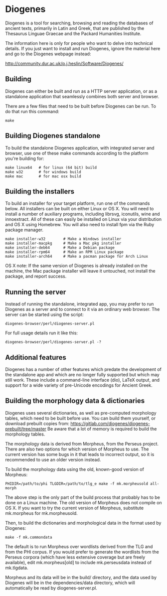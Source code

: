 Diogenes
========

Diogenes is a tool for searching, browsing and reading the databases
of ancient texts, primarily in Latin and Greek, that are published by
the Thesaurus Linguae Graecae and the Packard Humanities Institute.

The information here is only for people who want to delve into
technical details.  If you just want to install and run Diogenes,
ignore the material here and go to the Diogenes webpage instead: 

http://community.dur.ac.uk/p.j.heslin/Software/Diogenes/


Building
--------

Diogenes can either be built and run as a HTTP server application, or
as a standalone application that seamlessly combines both server and
browser.

There are a few files that need to be built before Diogenes can be
run. To do that run this command:

    make


Building Diogenes standalone
----------------------------

To build the standalone Diogenes application, with integrated server
and browser, use one of these make commands according to the platform
you're building for:

    make linux64   # for linux (64 bit) build
    make w32       # for windows build
    make mac       # for mac osx build


Building the installers
-------------------

To build an installer for your target platform, run one of the
commands below.  All installers can be built on either Linux or OS X.
You will need to install a number of auxiliary programs, including
librsvg, iconutils, wine and innoextract.  All of these can easily be
installed on Linux via your distribution and OS X using Homebrew.  You
will also need to install fpm via the Ruby package manager.

    make installer-w32        # Make a Windows installer
    make installer-macpkg     # Make a Mac pkg installer
    make installer-deb64      # Make a Debian package
    make installer-rpm64      # Make an RPM Linux package
    make installer-arch64     # Make a pacman package for Arch Linux

OS X note: If the same version of Diogenes is already installed on the
machine, the Mac package installer will leave it untouched, not
install the package, and report success.


Running the server
------------------

Instead of running the standalone, integrated app, you may prefer to run Diogenes as a server and to connect to it via an ordinary web browser.  The server can be started using the script:

    diogenes-browser/perl/diogenes-server.pl

For full usage details run it like this:

    diogenes-browser/perl/diogenes-server.pl -?


Additional features
-------------------

Diogenes has a number of other features which predate the development of the standalone app and which are no longer fully supported but which may still work.  These include a command-line interface (dio), LaTeX output, and support for a wide variety of pre-Unicode encodings for Ancient Greek.


Building the morphology data & dictionaries
-------------------------------------------

Diogenes uses several dictionaries, as well as pre-computed
morphology tables, which need to be built before use. You can build
them yourself, or download prebuilt copies from:
    https://gitlab.com/diogenes/diogenes-prebuilt/tree/master
Be aware that a lot of memory is required to build the morphology
tables.

The morphology data is derived from Morpheus, from the Perseus
project.  There are also two options for which version of Morpheus to
use.  The current version has some bugs in it that leads to incorrect
output, so it is recommended to use an older version instead.

To build the morphology data using the old, known-good version of
Morpheus:

    PHIDIR=/path/to/phi TLGDIR=/path/to/tlg_e make -f mk.morpheusold all-morph
    
The above step is the only part of the build process that probably has
to be done on a Linux machine.  The old version of Morpheus does not
compile on OS X.  If you want to try the current version of Morpheus,
substitute mk.morpheus for mk.morpheusold.

Then, to build the dictionaries and morphological data in the format
used by Diogenes:

    make -f mk.commondata

The default is to run Morpheus over wordlists derived from the TLG and
from the PHI corpus.  If you would prefer to generate the wordlists
from the Perseus corpora (which have less extensive coverage but are
freely available), edit mk.morpheus[old] to include mk.perseusdata
instead of mk.tlgdata.

Morpheus and its data will be in the build/ directory, and the data
used by Diogenes will be in the dependencies/data directory, which
will automatically be read by diogenes-server.pl.
